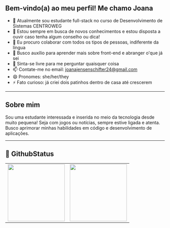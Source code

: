## Bem-vindo(a) ao meu perfil! Me chamo Joana


- 🔭 Atualmente sou estudante full-stack no curso de Desenvolvimento de Sistemas CENTROWEG
- 🌱 Estou sempre em busca de novos conhecimentos e estou disposta a ouvir caso tenha algum conselho ou dica!
- 👯 Eu procuro colaborar com todos os tipos de pessoas, indiferente da língua
- 🤔 Busco auxílio para aprender mais sobre front-end e abranger o'que já sei
- 💬 Sinta-se livre para me perguntar quaisquer coisa
- 📫 Contate-me no email: joanajensenschifter24@gmail.com
- 😄 Pronomes: she/her/they
- ⚡ Fato curioso: já criei dois patinhos dentro de casa até crescerem

------------------------------------------------------------------------------------------------------------------------------------------------------------------------------------------------------

## **Sobre mim**

Sou uma estudante interessada e inserida no meio da tecnologia desde muito pequena! Seja com jogos ou notícias, sempre estive ligada e atenta. Busco aprimorar minhas habilidades em código e desenvolvimento de aplicações. 

------------------------------------------------------------------------------------------------------------------------------------------------------------------------------------------------------

## 🚀 **GithubStatus**

<table align="center">
  <tr>
    <td>
      <a href="https://github.com/JoanaPixel">
        <img height="180em" src="https://github-readme-stats.vercel.app/api?username=JoanaPixel&show_icons=true&theme=dracula&include_all_commits=true&count_private=true"/>
      </a>
    </td>
    <td>
      <a href="https://github.com/JoanaPixel">
        <img height="180em" src="https://github-readme-stats.vercel.app/api/top-langs/?username=JoanaPixel&layout=compact&langs_count=16&theme=dracula"/>
      </a>
    </td>
  </tr>
</table>
